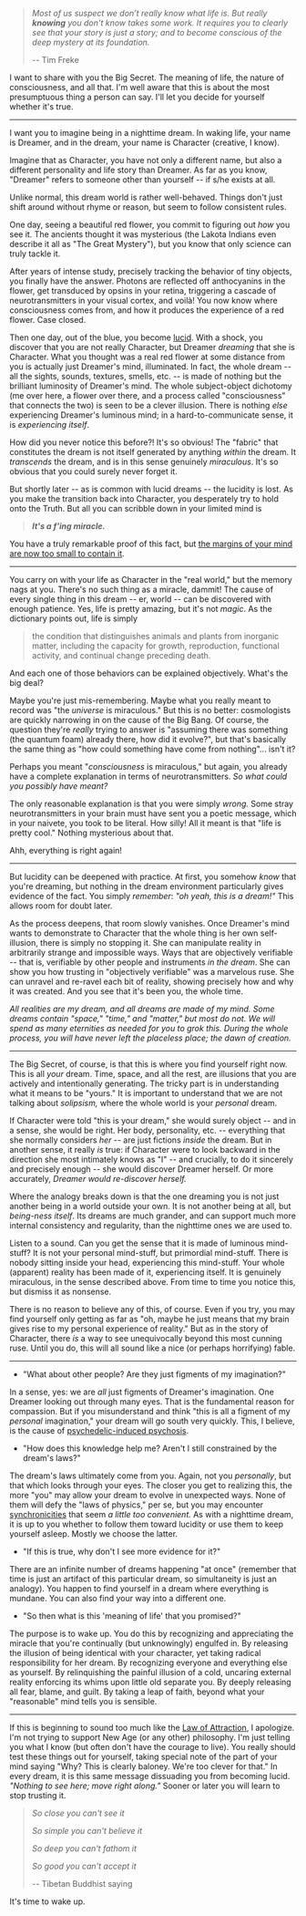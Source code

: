 
> *Most of us suspect we don’t really know what life is. But really **knowing** 
you don't know takes some work. It requires you to clearly see that your story 
is just a story; and to become conscious of the deep mystery at its foundation.*
>
> -- Tim Freke

I want to share with you the Big Secret. The meaning of life, the nature of
consciousness, and all that. I'm well aware that this is about the most
presumptuous thing a person can say. I'll let you decide for yourself whether
it's true.

---

I want you to imagine being in a nighttime dream. In waking life, your name is 
Dreamer, and in the dream, your name is Character (creative, I know).

Imagine that as Character, you have not only a different name, but also a 
different personality and life story than Dreamer. As far as you know, "Dreamer"
refers to someone other than yourself -- if s/he exists at all.

Unlike normal, this dream world is rather well-behaved. Things don't just shift
around without rhyme or reason, but seem to follow consistent rules.

One day, seeing a beautiful red flower, you commit to figuring out *how* you
see it. The ancients thought it was mysterious (the Lakota Indians even describe
it all as "The Great Mystery"), but you know that only science can truly tackle 
it.

After years of intense study, precisely tracking the behavior of tiny objects, 
you finally have the answer. Photons are reflected off anthocyanins in the 
flower, get transduced by opsins in your retina, triggering a cascade of 
neurotransmitters in your visual cortex, and voilà! You now know where 
consciousness comes from, and how it produces the experience of a red flower. 
Case closed.

Then one day, out of the blue, you become [lucid](https://en.wikipedia.org/wiki/Lucid_dream). With a shock, you discover that you are not really
Character, but Dreamer *dreaming* that she is Character. What you thought was
a real red flower at some distance from you is actually just Dreamer's mind,
illuminated. In fact, the whole dream -- all the sights, sounds, textures,
smells, etc. -- is made of nothing but the brilliant luminosity of Dreamer's
mind. The whole subject-object dichotomy (me over here, a flower over there,
and a process called "consciousness" that connects the two) is seen to be a
clever illusion. There is nothing *else* experiencing Dreamer's luminous mind; 
in a hard-to-communicate sense, it is *experiencing itself*.

How did you never notice this before?! It's so obvious! The "fabric" that
constitutes the dream is not itself generated by anything *within* the dream.
It *transcends* the dream, and is in this sense genuinely *miraculous*. It's 
so obvious that you could surely never forget it.

But shortly later -- as is common with lucid dreams -- the lucidity is lost.
As you make the transition back into Character, you desperately try to hold onto
the Truth. But all you can scribble down in your limited mind is 

> ***It's a f'ing miracle.***

You have a truly remarkable proof of this fact, but [the margins of
your mind are now too small to contain it](https://en.wikiquote.org/wiki/Pierre_de_Fermat).

---

You carry on with your life as Character in the "real world," but 
the memory nags at you. There's no such thing as a miracle, dammit! The cause of
every single thing in this dream -- er, world -- can be discovered with enough
patience. Yes, life is pretty amazing, but it's not *magic*. As the dictionary
points out, life is simply

> the condition that distinguishes animals and plants from inorganic matter, including the capacity for growth, reproduction, functional activity, and continual change preceding death.

And each one of those behaviors can be explained objectively. What's the big
deal?

Maybe you're just mis-remembering. Maybe what you really meant to record was
"the *universe* is miraculous." But this is no better: cosmologists are quickly
narrowing in on the cause of the Big Bang. Of course, the question they're
*really* trying to answer is "assuming there was something (the quantum foam) 
already there, how did it evolve?", but that's basically the same
thing as "how could something have come from nothing"... isn't it?

Perhaps you meant "*consciousness* is miraculous," but again, you already have
a complete explanation in terms of neurotransmitters. *So what could you 
possibly have meant?*

The only reasonable explanation is that you were simply *wrong.* Some stray
neurotransmitters in your brain must have sent you a poetic message, which in 
your naivete, you took to be literal. How silly! All it meant is that "life is
pretty cool." Nothing mysterious about that.

Ahh, everything is right again!

---

But lucidity can be deepened with practice. At first, you somehow *know* that
you're dreaming, but nothing in the dream environment particularly gives
evidence of the fact. You simply *remember*: *"oh yeah, this is a dream!"*
This allows room for doubt later. 

As the process deepens, that room slowly vanishes. Once Dreamer's mind 
wants to demonstrate to Character that the whole thing is her own self-illusion,
there is simply no stopping it. She can manipulate reality in arbitrarily
strange and impossible ways. Ways that are objectively verifiable -- that is,
verifiable by other people and instruments *in the dream*. She can show you how
trusting in "objectively verifiable" was a marvelous ruse. She can unravel and
re-ravel each bit of reality, showing precisely how and why it was created. And
you see that it's been you, the whole time.

*All realities are my dream, and all dreams are made of my mind. Some dreams
contain "space," "time," and "matter," but most do not. We will spend as many 
eternities as needed for you to grok this. During the whole process, you will 
have never left the placeless place; the dawn of creation.*

---

The Big Secret, of course, is that this is where you find yourself right now.
This is all *your* dream. Time, space, and all the rest, are illusions that
you are actively and intentionally generating. The tricky part is in 
understanding what it means to be "yours." It is important to understand that
we are not talking about *solipsism,* where the whole world is your *personal* 
dream.

If Character were told "this is your dream," she would surely object -- and in
a sense, she would be right. Her body, personality, etc. -- everything that
she normally considers *her* -- are just fictions *inside* the dream. But in 
another sense, it really *is* true: if Character were to look backward in the 
direction she most intimately knows as "I" -- and crucially, to do it sincerely 
and precisely enough -- she would discover Dreamer herself. Or more accurately, 
*Dreamer would re-discover herself.*

Where the analogy breaks down is that the one dreaming you is not just another
being in a world outside your own. It is not another being at all, but
*being-ness itself*. Its dreams are much grander, and can support much more
internal consistency and regularity, than the nighttime ones we are used to.

Listen to a sound. Can you get the sense that it is made
of luminous mind-stuff? It is not your personal mind-stuff, but primordial 
mind-stuff. There is nobody sitting inside your head, experiencing this
mind-stuff. Your whole (apparent) reality has been made of it, experiencing 
itself. It is genuinely miraculous, in the sense described above. From time to
time you notice this, but dismiss it as nonsense.

There is no reason to believe any of this, of course. Even if you try, you may
find yourself only getting as far as "oh, maybe he just means that my brain 
gives rise to my personal experience of reality." But as in the story of
Character, there *is* a way to see unequivocally beyond this most cunning ruse. 
Until you do, this will all sound like a nice (or perhaps horrifying) fable.

---

* "What about other people? Are they just figments of my imagination?"

In a sense, yes: we are *all* just figments of Dreamer's imagination. One
Dreamer looking out through many eyes. That is the fundamental reason for
compassion. But if you misunderstand and think "this is all a figment of my
*personal* imagination," your dream will go south very quickly. This, I believe,
is the cause of [psychedelic-induced psychosis](../insanity.html).

* "How does this knowledge help me? Aren't I still constrained by the dream's
laws?"

The dream's laws ultimately come from you. Again, not you *personally*, but
that which looks through your eyes. The closer you get to realizing this, the
more "you" may allow your dream to evolve in unexpected ways. None of them will 
defy the "laws of physics," per se, but you may encounter 
[synchronicities](https://en.wikipedia.org/wiki/Synchronicity) that seem *a 
little too convenient.* As with a nighttime dream, it is up to you whether to 
follow them toward lucidity or use them to keep yourself asleep. Mostly we 
choose the latter.

* "If this is true, why don't I see more evidence for it?"

There are an infinite number of dreams happening "at once" (remember that time
is just an artifact of this particular dream, so simultaneity is just an
analogy). You happen to find yourself in a dream where everything is mundane.
You can also find your way into a different one.

* "So then what is this 'meaning of life' that you promised?"

The purpose is to wake up. You do this by recognizing and appreciating the
miracle that you're continually (but unknowingly) engulfed in. By releasing
the illusion of being identical with your character, yet taking radical
responsibility for her dream. By recognizing everyone and everything else as 
yourself. By relinquishing the painful illusion of a cold, uncaring external 
reality enforcing its whims upon little old separate you. By deeply releasing
all fear, blame, and guilt. By taking a leap of faith, beyond what your 
"reasonable" mind tells you is sensible.

---

If this is beginning to sound too much like the [Law of Attraction](https://en.wikipedia.org/wiki/Law_of_attraction_(New_Thought)),
I apologize. I'm not trying to support New Age (or any other) philosophy. I'm
just telling you what I know (but often don't have the courage to live). You 
really should test these things out for yourself, taking special note of the 
part of your mind saying "Why? This is clearly baloney. We're too clever for
that." In every dream, it is this same message dissuading you from becoming 
lucid. *"Nothing to see here; move right along."* Sooner or later you will 
learn to stop trusting it.

> *So close you can't see it*
>
> *So simple you can't believe it*
>
> *So deep you can't fathom it*
>
> *So good you can't accept it*
>
> -- Tibetan Buddhist saying

It's time to wake up.